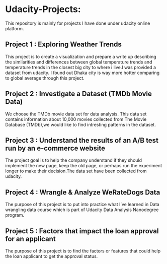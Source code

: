 # Udacity-Projects:
This repository is mainly for projects I have done under udacity online platform.

## Project 1 : Exploring Weather Trends
This project is to create a visualization and prepare a write up describing the similarities and differences between global temperature trends and temperature trends in the closest big city to where i live.I was provided a dataset from udacity. I found out Dhaka city is way more hotter comparing to global average through this project.

## Project 2 : Investigate a Dataset (TMDb Movie Data)
We choose the TMDb movie data set for data analysis. This data set contains information about 10,000 movies collected from The Movie Database (TMDb),we would like to find intresting patterns in the dataset.


## Project 3 : Understand the results of an A/B test run by an e-commerce website
The project goal is to help the company understand if they should implement the new page, keep the old page, or perhaps run the experiment longer to make their decision.The data set have been collected from udacity.

## Project 4 : Wrangle & Analyze WeRateDogs Data

The purpose of this project is to put into practice what I’ve learned in Data wrangling data course which is part of Udacity Data Analysis Nanodegree program.

## Project 5 : Factors that impact the loan approval for an applicant

The purpose of this project is to find the factors or features that could help the loan applicant to get the approval status.

